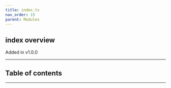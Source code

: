 ```yaml
---
title: index.ts
nav_order: 15
parent: Modules
---
```


## index overview

Added in v1.0.0

---

<h2 class="text-delta">Table of contents</h2>

---
